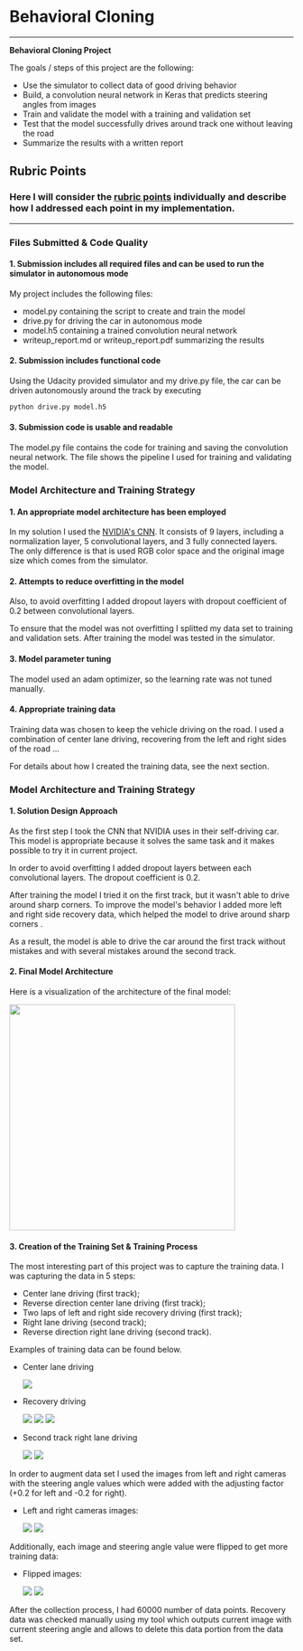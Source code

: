 # **Behavioral Cloning** 

---

**Behavioral Cloning Project**

The goals / steps of this project are the following:

* Use the simulator to collect data of good driving behavior
* Build, a convolution neural network in Keras that predicts steering angles from images
* Train and validate the model with a training and validation set
* Test that the model successfully drives around track one without leaving the road
* Summarize the results with a written report

## Rubric Points
### Here I will consider the [rubric points](https://review.udacity.com/#!/rubrics/432/view) individually and describe how I addressed each point in my implementation.  

---
### Files Submitted & Code Quality

#### 1. Submission includes all required files and can be used to run the simulator in autonomous mode

My project includes the following files:

* model.py containing the script to create and train the model
* drive.py for driving the car in autonomous mode
* model.h5 containing a trained convolution neural network 
* writeup_report.md or writeup_report.pdf summarizing the results

#### 2. Submission includes functional code
Using the Udacity provided simulator and my drive.py file, the car can be driven autonomously around the track by executing 
```sh
python drive.py model.h5
```

#### 3. Submission code is usable and readable

The model.py file contains the code for training and saving the convolution neural network. The file shows the pipeline I used for training and validating the model.

### Model Architecture and Training Strategy

#### 1. An appropriate model architecture has been employed

In my solution I used the [NVIDIA's CNN](https://devblogs.nvidia.com/deep-learning-self-driving-cars/). It consists of 9 layers, including a normalization layer, 5 convolutional layers, and 3 fully connected layers. The only difference is that is used RGB color space and the original image size which comes from the simulator.

#### 2. Attempts to reduce overfitting in the model

Also, to avoid overfitting I added dropout layers with dropout coefficient of 0.2 between convolutional layers.

To ensure that the model was not overfitting I splitted my data set to training and validation sets. After training the model was tested in the simulator.

#### 3. Model parameter tuning

The model used an adam optimizer, so the learning rate was not tuned manually.

#### 4. Appropriate training data

Training data was chosen to keep the vehicle driving on the road. I used a combination of center lane driving, recovering from the left and right sides of the road ... 

For details about how I created the training data, see the next section. 

### Model Architecture and Training Strategy

#### 1. Solution Design Approach

As the first step I took the CNN that NVIDIA uses in their self-driving car. This model is appropriate because it solves the same task and it makes possible to try it in current project.

In order to avoid overfitting I added dropout layers between each convolutional layers. The dropout coefficient is 0.2.

After training the model I tried it on the first track, but it wasn't able to drive around sharp corners. To improve the model's behavior I added more left and right side recovery data, which helped the model to drive around sharp corners .

As a result, the model is able to drive the car around the first track without mistakes and with several mistakes around the second track.

#### 2. Final Model Architecture

Here is a visualization of the architecture of the final model:

<img src="model.png" width="400px">

#### 3. Creation of the Training Set & Training Process

The most interesting part of this project was to capture the training data. I was capturing the data in 5 steps:

* Center lane driving (first track);
* Reverse direction center lane driving (first track);
* Two laps of left and right side recovery driving (first track);
* Right lane driving (second track);
* Reverse direction right lane driving (second track).

Examples of training data can be found below.

* Center lane driving

	<img src="center.jpg">

* Recovery driving

	<img src="recovery1.jpg">

	<img src="recovery2.jpg">

	<img src="recovery3.jpg">

* Second track right lane driving

	<img src="second_track_center1.jpg">

	<img src="second_track_center2.jpg">

In order to augment data set I used the images from left and right cameras with the steering angle values which were added with the adjusting factor (+0.2 for left and -0.2 for right).
 
* Left and right cameras images:

	<img src="left.jpg">

	<img src="right.jpg">

Additionally, each image and steering angle value were flipped to get more training data:

* Flipped images:

	<img src="right.jpg">

	<img src="right_flipped.jpg">

After the collection process, I had 60000 number of data points. Recovery data was checked manually using my tool which outputs current image with current steering angle and allows to delete this data portion from the data set.